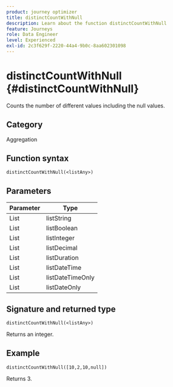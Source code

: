 ```yaml
---
product: journey optimizer
title: distinctCountWithNull
description: Learn about the function distinctCountWithNull
feature: Journeys
role: Data Engineer
level: Experienced
exl-id: 2c3f629f-2220-44a4-9b0c-8aa602301098
---
```

# distinctCountWithNull {#distinctCountWithNull}

Counts the number of different values including the null values.

## Category

Aggregation

## Function syntax

`distinctCountWithNull(<listAny>)`

## Parameters

| Parameter | Type             |
|-----------|------------------|
| List      | listString       |
| List      | listBoolean      |
| List      | listInteger      |
| List      | listDecimal      |
| List      | listDuration     |
| List      | listDateTime     |
| List      | listDateTimeOnly |
| List      | listDateOnly     |

## Signature and returned type

`distinctCountWithNull(<listAny>)`

Returns an integer.

## Example

`distinctCountWithNull([10,2,10,null])`

Returns 3.
